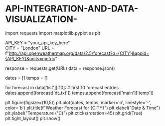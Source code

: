 # API-INTEGRATION-AND-DATA-VISUALIZATION-
import requests
import matplotlib.pyplot as plt


API_KEY = "your_api_key_here"   
CITY = "London"
URL = f"http://api.openweathermap.org/data/2.5/forecast?q={CITY}&appid={API_KEY}&units=metric"

response = requests.get(URL)
data = response.json()


dates = []
temps = []

for forecast in data['list'][:10]:  # first 10 forecast entries
    dates.append(forecast['dt_txt'])
    temps.append(forecast['main']['temp'])


plt.figure(figsize=(10,5))
plt.plot(dates, temps, marker='o', linestyle='-', color='b')
plt.title(f"Weather Forecast for {CITY}")
plt.xlabel("Date & Time")
plt.ylabel("Temperature (°C)")
plt.xticks(rotation=45)
plt.grid(True)
plt.tight_layout()
plt.show()
